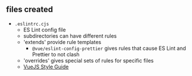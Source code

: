 ## files created

- `.eslintrc.cjs` 
    - ES Lint config file
    - subdirectories can have different rules
    - 'extends' provide rule templates
        - `@vue/eslint-config-prettier` gives rules that cause ES Lint and Prettier to not clash
    - 'overrides' gives special sets of rules for specific files
    - [VueJS Style Guide](https://vuejs.org/style-guide/)



